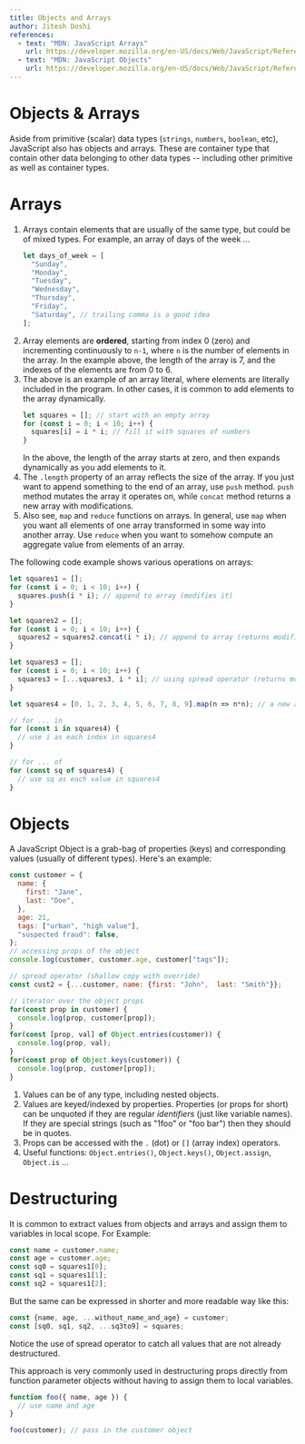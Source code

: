 ```yaml
---
title: Objects and Arrays
author: Jitesh Doshi
references:
  - text: "MDN: JavaScript Arrays"
    url: https://developer.mozilla.org/en-US/docs/Web/JavaScript/Reference/Global_Objects/Array
  - text: "MDN: JavaScript Objects"
    url: https://developer.mozilla.org/en-US/docs/Web/JavaScript/Reference/Global_Objects/Object
---
```


# Objects & Arrays

Aside from primitive (scalar) data types (`strings`, `numbers`, `boolean`, etc), JavaScript also has objects and arrays. These are container type that contain other data belonging to other data types -- including other primitive as well as container types.

# Arrays

1. Arrays contain elements that are usually of the same type, but could be of mixed types. For example, an array of days of the week ...
   ```javascript
   let days_of_week = [
     "Sunday",
     "Monday",
     "Tuesday",
     "Wednesday",
     "Thursday",
     "Friday",
     "Saturday", // trailing comma is a good idea
   ];
   ```
2. Array elements are **ordered**, starting from index 0 (zero) and incrementing continuously to `n-1`, where `n` is the number of elements in the array. In the example above, the length of the array is 7, and the indexes of the elements are from 0 to 6.
3. The above is an example of an array literal, where elements are literally included in the program. In other cases, it is common to add elements to the array dynamically.
   ```javascript
   let squares = []; // start with an empty array
   for (const i = 0; i < 10; i++) {
     squares[i] = i * i; // fill it with squares of numbers
   }
   ```
   In the above, the length of the array starts at zero, and then expands dynamically as you add elements to it.
4. The `.length` property of an array reflects the size of the array. If you just want to append something to the end of an array, use `push` method. `push` method mutates the array it operates on, while `concat` method returns a new array with modifications.
5. Also see, `map` and `reduce` functions on arrays. In general, use `map` when you want all elements of one array transformed in some way into another array. Use `reduce` when you want to somehow compute an aggregate value from elements of an array.

The following code example shows various operations on arrays:

```javascript
let squares1 = [];
for (const i = 0; i < 10; i++) {
  squares.push(i * i); // append to array (modifies it)
}

let squares2 = [];
for (const i = 0; i < 10; i++) {
  squares2 = squares2.concat(i * i); // append to array (returns modified version)
}

let squares3 = [];
for (const i = 0; i < 10; i++) {
  squares3 = [...squares3, i * i]; // using spread operator (returns modified version)
}

let squares4 = [0, 1, 2, 3, 4, 5, 6, 7, 8, 9].map(n => n*n); // a new array containing squares of elements of nums

// for ... in
for (const i in squares4) {
  // use i as each index in squares4
}

// for ... of
for (const sq of squares4) {
  // use sq as each value in squares4
}
```

# Objects

A JavaScript Object is a grab-bag of properties (keys) and corresponding values (usually of different types). Here's an example:

```javascript
const customer = {
  name: {
    first: "Jane",
    last: "Doe",
  },
  age: 21,
  tags: ["urban", "high value"],
  "suspected fraud": false,
};
// accessing props of the object
console.log(customer, customer.age, customer["tags"]);

// spread operator (shallow copy with override)
const cust2 = {...customer, name: {first: "John",  last: "Smith"}};

// iterator over the object props
for(const prop in customer) {
  console.log(prop, customer[prop]);
}
for(const [prop, val] of Object.entries(customer)) {
  console.log(prop, val);
}
for(const prop of Object.keys(customer)) {
  console.log(prop, customer[prop]);
}
```

1. Values can be of any type, including nested objects.
2. Values are keyed/indexed by properties. Properties (or props for short) can be unquoted if they are regular *identifiers* (just like variable names). If they are special strings (such as "1foo" or "foo bar") then they should be in quotes.
3. Props can be accessed with the `.` (dot) or `[]` (array index) operators.
4. Useful functions: `Object.entries()`, `Object.keys()`, `Object.assign`, `Object.is` ...

# Destructuring

It is common to extract values from objects and arrays and assign them to variables in local scope. For Example:

```javascript
const name = customer.name;
const age = customer.age;
const sq0 = squares1[0];
const sq1 = squares1[1];
const sq2 = squares1[2];
```

But the same can be expressed in shorter and more readable way like this:

```javascript
const {name, age, ...without_name_and_age} = customer;
const [sq0, sq1, sq2, ...sq3to9] = squares;
```

Notice the use of spread operator to catch all values that are not already destructured.

This approach is very commonly used in destructuring props directly from function parameter objects without having to assign them to local variables.

```javascript
function foo({ name, age }) {
  // use name and age
}

foo(customer); // pass in the customer object
```